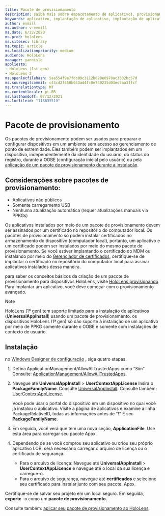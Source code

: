 ```yaml
---
title: Pacote de provisionamento
description: saiba mais sobre empacotamento de aplicativos, provisionamento, implantação e implantação de aplicativos empresariais para dispositivos HoloLens.
keywords: aplicativo, implantação de aplicativo, implantação de aplicativo empresarial, provisionamento
author: evmill
ms.author: v-evmill
ms.date: 6/22/2020
ms.prod: hololens
ms.sitesec: library
ms.topic: article
ms.localizationpriority: medium
audience: HoloLens
manager: yannisle
appliesto:
- HoloLens (1st gen)
- HoloLens 2
ms.openlocfilehash: 5aa554f9e7fdc09c3112b628e0978ac3332bc57d
ms.sourcegitcommit: c43cd2f450b643ad4fc8e749235d03ec5aa3ffcf
ms.translationtype: MT
ms.contentlocale: pt-BR
ms.lasthandoff: 07/12/2021
ms.locfileid: "113635510"
---
```

# <a name="provisioning-package"></a>Pacote de provisionamento

Os pacotes de provisionamento podem ser usados para preparar e configurar dispositivos em um ambiente sem acesso ao gerenciamento de ponto de extremidade. Eles também podem ser implantados em um dispositivo, independentemente da identidade do usuário, do status do registro, durante a OOBE (configuração inicial pelo usuário) ou pela [aplicação de um pacote de provisionamento durante a instalação](/hololens/hololens-provisioning##apply-a-provisioning-package-to-hololens-during-setup).

## <a name="provisioning-packages-considerations"></a>Considerações sobre pacotes de provisionamento:

* Aplicativos não públicos
* Somente carregamento USB
* Nenhuma atualização automática (requer atualizações manuais via PPKGs)

Os aplicativos instalados por meio de um pacote de provisionamento devem ser assinados por um certificado no repositório do computador local. Os pacotes de provisionamento só podem instalar certificados no armazenamento do dispositivo (computador local), portanto, um aplicativo e um certificado podem ser instalados por meio do mesmo pacote de provisionamento. Se você estiver implantando o certificado do MDM ou instalando por meio do [Gerenciador de certificados](certificate-manager.md), certifique-se de implantar o certificado no repositório do computador local para assinar aplicativos instalados dessa maneira.

para saber os conceitos básicos da criação de um pacote de provisionamento para dispositivos HoloLens, visite [HoloLens provisionando](/hololens/hololens-provisioning). Para implantar um aplicativo, você deve começar com o provisionamento avançado.

> [!NOTE]
> HoloLens (1º gen) tem suporte limitado para a instalação de aplicativos (**UniversalAppInstall**) usando um pacote de provisionamento. os dispositivos HoloLens (1ª gen) só dão suporte à instalação de um aplicativo por meio de PPKG somente durante o OOBE e somente com instalações de contexto de usuário.

## <a name="setup"></a>Instalação

no [Windows Designer de configuração](https://www.microsoft.com/store/productId/9NBLGGH4TX22) , siga quatro etapas.

1. Defina ApplicationManagement/AllowAllTrustedApps como "Sim". Consulte: [ApplicationManagement/AllowAllTrustedApps](/windows/client-management/mdm/policy-csp-applicationmanagement#applicationmanagement-allowalltrustedapps).

2. Navegue até **UniversalAppInstall**  >  **UserContextAppLicense** Insira o **PackageFamilyName**. Consulte [UniversalAppInstall](/windows/configuration/wcd/wcd-universalappinstall). Consulte também: [UserContextAppLicense](/windows/configuration/wcd/wcd-universalappinstall#usercontextapplicense).

   Você pode usar o portal do dispositivo em um dispositivo no qual você já instalou o aplicativo. Visite a página de aplicativos e examine a linha PackageRelativeID, todas as informações antes de "!" É seu **PackageFamilyName**.

3. Em seguida, você verá que tem uma nova seção, **ApplicationFile**. Use esta área para carregar seu pacote Appx.

4. Dependendo de se você comprou seu aplicativo ou criou seu próprio aplicativo LOB, será necessário carregar o arquivo de licença ou o certificado de segurança.

    - Para o arquivo de licença: Navegue até **UniversalAppInstall**  >  **UserContextAppLicence** e navegue até o local da sua licença e carregue-o.
    - Para o arquivo de segurança, navegue até **certificados** e selecione seu certificado para instalar junto com seu pacote. Appx.

Certifique-se de salvar seu projeto em um local seguro. Em seguida, **exporte** -o como um **pacote de provisionamento**.  

Consulte também: [aplicar seu pacote de provisionamento ao HoloLens](/hololens/hololens-provisioning#apply-a-provisioning-package-to-hololens-during-setup).
